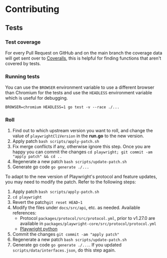 # Contributing

## Tests

### Test coverage

For every Pull Request on GitHub and on the main branch the coverage data will get sent over to [Coveralls](https://coveralls.io/github/playwright-community/playwright-go), this is helpful for finding functions that aren't covered by tests.

### Running tests

You can use the `BROWSER` environment variable to use a different browser than Chromium for the tests and use the `HEADLESS` environment variable which is useful for debugging.

```
BROWSER=chromium HEADLESS=1 go test -v --race ./...
```

### Roll

1. Find out to which upstream version you want to roll, and change the value of `playwrightCliVersion` in the **run.go** to the new version.
1. Apply patch `bash scripts/apply-patch.sh`
1. Fix merge conflicts if any, otherwise ignore this step. Once you are happy you can commit the changes `cd playwright; git commit -am "apply patch" && cd ..`
1. Regenerate a new patch `bash scripts/update-patch.sh`
1. Generate go code `go generate ./...`

To adapt to the new version of Playwright's protocol and feature updates, you may need to modify the patch. Refer to the following steps:

1. Apply patch `bash scripts/apply-patch.sh`
1. `cd playwright`
1. Revert the patch`git reset HEAD~1`
1. Modify the files under `docs/src/api`, etc. as needed. Available references:
    - Protocol `packages/protocol/src/protocol.yml`, prior to v1.27.0 are available in `packages/playwright-core/src/protocol/protocol.yml`
    - [Playwright python](https://github.com/microsoft/playwright-python)
1. Commit the changes `git commit -am "apply patch"`
1. Regenerate a new patch `bash scripts/update-patch.sh`
1. Generate go code `go generate ./...`. If you updated `scripts/data/interfaces.json`, do this step again.
